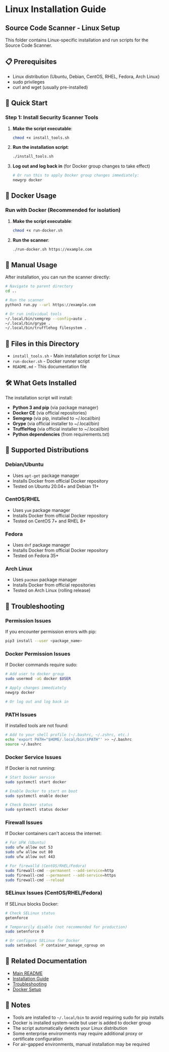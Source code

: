 # Linux Installation Guide

## Source Code Scanner - Linux Setup

This folder contains Linux-specific installation and run scripts for the Source Code Scanner.

## 📋 Prerequisites

- Linux distribution (Ubuntu, Debian, CentOS, RHEL, Fedora, Arch Linux)
- sudo privileges
- curl and wget (usually pre-installed)

## 🚀 Quick Start

### Step 1: Install Security Scanner Tools

1. **Make the script executable**:
   ```bash
   chmod +x install_tools.sh
   ```

2. **Run the installation script**:
   ```bash
   ./install_tools.sh
   ```

3. **Log out and log back in** (for Docker group changes to take effect)
   ```bash
   # Or run this to apply Docker group changes immediately:
   newgrp docker
   ```

## 🐳 Docker Usage

### Run with Docker (Recommended for isolation)

1. **Make the script executable**:
   ```bash
   chmod +x run-docker.sh
   ```

2. **Run the scanner**:
   ```bash
   ./run-docker.sh https://example.com
   ```

## 🔧 Manual Usage

After installation, you can run the scanner directly:

```bash
# Navigate to parent directory
cd ..

# Run the scanner
python3 run.py --url https://example.com

# Or run individual tools
~/.local/bin/semgrep --config=auto .
~/.local/bin/grype .
~/.local/bin/trufflehog filesystem .
```

## 📁 Files in this Directory

- `install_tools.sh` - Main installation script for Linux
- `run-docker.sh` - Docker runner script
- `README.md` - This documentation file

## 🛠️ What Gets Installed

The installation script will install:

- **Python 3 and pip** (via package manager)
- **Docker CE** (via official repositories)
- **Semgrep** (via pip, installed to ~/.local/bin)
- **Grype** (via official installer to ~/.local/bin)
- **TruffleHog** (via official installer to ~/.local/bin)
- **Python dependencies** (from requirements.txt)

## 🐧 Supported Distributions

### Debian/Ubuntu
- Uses `apt-get` package manager
- Installs Docker from official Docker repository
- Tested on Ubuntu 20.04+ and Debian 11+

### CentOS/RHEL
- Uses `yum` package manager
- Installs Docker from official Docker repository
- Tested on CentOS 7+ and RHEL 8+

### Fedora
- Uses `dnf` package manager
- Installs Docker from official Docker repository
- Tested on Fedora 35+

### Arch Linux
- Uses `pacman` package manager
- Installs Docker from official repositories
- Tested on Arch Linux (rolling release)

## 🔧 Troubleshooting

### Permission Issues
If you encounter permission errors with pip:
```bash
pip3 install --user <package_name>
```

### Docker Permission Issues
If Docker commands require sudo:
```bash
# Add user to docker group
sudo usermod -aG docker $USER

# Apply changes immediately
newgrp docker

# Or log out and log back in
```

### PATH Issues
If installed tools are not found:
```bash
# Add to your shell profile (~/.bashrc, ~/.zshrc, etc.)
echo 'export PATH="$HOME/.local/bin:$PATH"' >> ~/.bashrc
source ~/.bashrc
```

### Docker Service Issues
If Docker is not running:
```bash
# Start Docker service
sudo systemctl start docker

# Enable Docker to start on boot
sudo systemctl enable docker

# Check Docker status
sudo systemctl status docker
```

### Firewall Issues
If Docker containers can't access the internet:
```bash
# For UFW (Ubuntu)
sudo ufw allow out 53
sudo ufw allow out 80
sudo ufw allow out 443

# For firewalld (CentOS/RHEL/Fedora)
sudo firewall-cmd --permanent --add-service=http
sudo firewall-cmd --permanent --add-service=https
sudo firewall-cmd --reload
```

### SELinux Issues (CentOS/RHEL/Fedora)
If SELinux blocks Docker:
```bash
# Check SELinux status
getenforce

# Temporarily disable (not recommended for production)
sudo setenforce 0

# Or configure SELinux for Docker
sudo setsebool -P container_manage_cgroup on
```

## 🔗 Related Documentation

- [Main README](../README.md)
- [Installation Guide](../INSTALLATION.md)
- [Troubleshooting](../TROUBLESHOOTING.md)
- [Docker Setup](../DOCKER_SETUP.md)

## 📝 Notes

- Tools are installed to `~/.local/bin` to avoid requiring sudo for pip installs
- Docker is installed system-wide but user is added to docker group
- The script automatically detects your Linux distribution
- Some enterprise environments may require additional proxy or certificate configuration
- For air-gapped environments, manual installation may be required